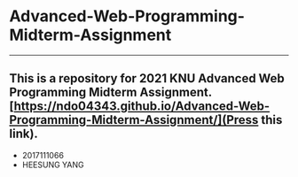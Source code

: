 # Advanced-Web-Programming-Midterm-Assignment
---
This is a repository for 2021 KNU Advanced Web Programming Midterm Assignment. [https://ndo04343.github.io/Advanced-Web-Programming-Midterm-Assignment/](Press this link).
---
- 2017111066 
- HEESUNG YANG
